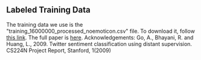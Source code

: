 ## Labeled Training Data
The training data we use is the "training_16000000_processed_noemoticon.csv" file. To download it, follow [this link](https://www.kaggle.com/kazanova/sentiment140). The full paper is [here](https://www-cs.stanford.edu/people/alecmgo/papers/TwitterDistantSupervision09.pdf).
Acknowledgements: Go, A., Bhayani, R. and Huang, L., 2009. Twitter sentiment classification using distant supervision. CS224N Project Report, Stanford, 1(2009)
